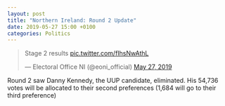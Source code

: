 ```yaml
---
layout: post
title: "Northern Ireland: Round 2 Update"
date: 2019-05-27 15:00 +0100
categories: Politics
---
```


<blockquote class="twitter-tweet"><p lang="en" dir="ltr">Stage 2 results <a href="https://t.co/fIhsNwAthL">pic.twitter.com/fIhsNwAthL</a></p>&mdash; Electoral Office NI (@eoni_official) <a href="https://twitter.com/eoni_official/status/1133007904255172609?ref_src=twsrc%5Etfw">May 27, 2019</a></blockquote> <script async src="https://platform.twitter.com/widgets.js" charset="utf-8"></script>

Round 2 saw Danny Kennedy, the UUP candidate, eliminated. His 54,736 votes will be allocated to their second preferences (1,684 will go to their third preference)